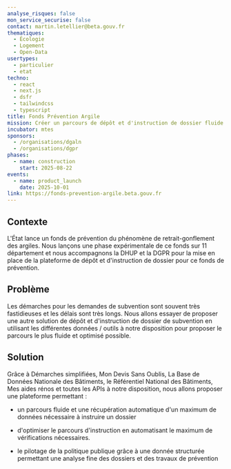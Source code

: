 ```yaml
---
analyse_risques: false
mon_service_securise: false
contact: martin.letellier@beta.gouv.fr
thematiques:
  - Écologie
  - Logement
  - Open-Data
usertypes:
  - particulier
  - etat
techno:
  - react
  - next.js
  - dsfr
  - tailwindcss
  - typescript
title: Fonds Prévention Argile
mission: Créer un parcours de dépôt et d'instruction de dossier fluide et en partie automatisable
incubator: mtes
sponsors:
  - /organisations/dgaln
  - /organisations/dgpr
phases:
  - name: construction
    start: 2025-08-22
events:
  - name: product_launch
    date: 2025-10-01
link: https://fonds-prevention-argile.beta.gouv.fr
---
```

## Contexte

L'État lance un fonds de prévention du phénomène de retrait-gonflement des argiles. Nous lançons une phase expérimentale de ce fonds sur 11 département et nous accompagnons la DHUP et la DGPR pour la mise en place de la plateforme de dépôt et d'instruction de dossier pour ce fonds de prévention. 

## Problème

Les démarches pour les demandes de subvention sont souvent très fastidieuses et les délais sont très longs. 
Nous allons essayer de proposer une autre solution de dépôt et d'instruction de dossier de subvention en utilisant les différentes données / outils à notre disposition pour proposer le parcours le plus fluide et optimisé possible.

## Solution

Grâce à Démarches simplifiées, Mon Devis Sans Oublis, La Base de Données Nationale des Bâtiments, le Référentiel National des Bâtiments, Mes aides rénos et toutes les APIs à notre disposition, nous allons proposer une plateforme permettant   : 

- un parcours fluide et une récupération automatique d'un maximum de données nécessaire à instruire un dossier 
- d'optimiser le parcours d'instruction en automatisant le maximum de vérifications nécessaires. 


- le pilotage de la politique publique grâce à une donnée structurée permettant une analyse fine des dossiers et des travaux de prévention 


